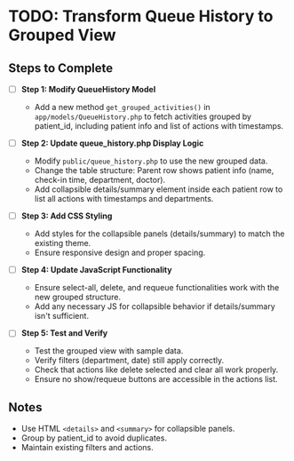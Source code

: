 # TODO: Transform Queue History to Grouped View

## Steps to Complete

- [ ] **Step 1: Modify QueueHistory Model**
  - Add a new method `get_grouped_activities()` in `app/models/QueueHistory.php` to fetch activities grouped by patient_id, including patient info and list of actions with timestamps.

- [ ] **Step 2: Update queue_history.php Display Logic**
  - Modify `public/queue_history.php` to use the new grouped data.
  - Change the table structure: Parent row shows patient info (name, check-in time, department, doctor).
  - Add collapsible details/summary element inside each patient row to list all actions with timestamps and departments.

- [ ] **Step 3: Add CSS Styling**
  - Add styles for the collapsible panels (details/summary) to match the existing theme.
  - Ensure responsive design and proper spacing.

- [ ] **Step 4: Update JavaScript Functionality**
  - Ensure select-all, delete, and requeue functionalities work with the new grouped structure.
  - Add any necessary JS for collapsible behavior if details/summary isn't sufficient.

- [ ] **Step 5: Test and Verify**
  - Test the grouped view with sample data.
  - Verify filters (department, date) still apply correctly.
  - Check that actions like delete selected and clear all work properly.
  - Ensure no show/requeue buttons are accessible in the actions list.

## Notes
- Use HTML `<details>` and `<summary>` for collapsible panels.
- Group by patient_id to avoid duplicates.
- Maintain existing filters and actions.
